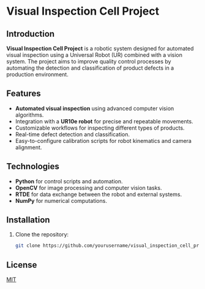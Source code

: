 # Visual Inspection Cell Project

## Introduction
**Visual Inspection Cell Project** is a robotic system designed for automated visual inspection using a Universal Robot (UR) combined with a vision system.
The project aims to improve quality control processes by automating the detection and classification of product defects in a production environment.

## Features
- **Automated visual inspection** using advanced computer vision algorithms.
- Integration with a **UR10e robot** for precise and repeatable movements.
- Customizable workflows for inspecting different types of products.
- Real-time defect detection and classification.
- Easy-to-configure calibration scripts for robot kinematics and camera alignment.

## Technologies
- **Python** for control scripts and automation.
- **OpenCV** for image processing and computer vision tasks.
- **RTDE** for data exchange between the robot and external systems.
- **NumPy** for numerical computations.

## Installation
1. Clone the repository:
   ```bash
   git clone https://github.com/yourusername/visual_inspection_cell_project.git


## License
[MIT](https://choosealicense.com/licenses/mit/)

